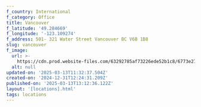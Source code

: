 ```yaml
---
f_country: International
f_category: Office
title: Vancouver
f_latitude: '49.284669'
f_longitude: '-123.109274'
f_address: 501- 321 Water Street Vancouver BC V6B 1B8
slug: vancouver
f_image:
  url: >-
    https://cdn.prod.website-files.com/63292785af73226ede52b1c8/6773e27eb4c306c65fb36213_VAN_3360KMbcroppedsm-1024x546.avif
  alt: null
updated-on: '2025-03-13T11:32:37.504Z'
created-on: '2024-12-31T12:24:31.209Z'
published-on: '2025-03-13T13:12:36.122Z'
layout: '[locations].html'
tags: locations
---
```



